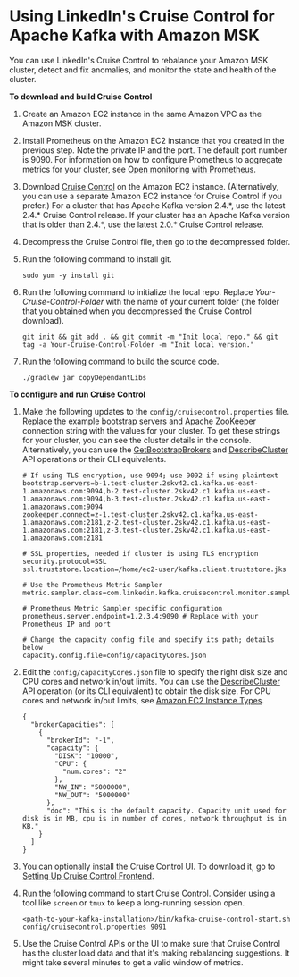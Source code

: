 # Using LinkedIn's Cruise Control for Apache Kafka with Amazon MSK<a name="cruise-control"></a>

You can use LinkedIn's Cruise Control to rebalance your Amazon MSK cluster, detect and fix anomalies, and monitor the state and health of the cluster\.

**To download and build Cruise Control**

1. Create an Amazon EC2 instance in the same Amazon VPC as the Amazon MSK cluster\.

1. Install Prometheus on the Amazon EC2 instance that you created in the previous step\. Note the private IP and the port\. The default port number is 9090\. For information on how to configure Prometheus to aggregate metrics for your cluster, see [Open monitoring with Prometheus](open-monitoring.md)\.

1. Download [Cruise Control](https://github.com/linkedin/cruise-control/releases) on the Amazon EC2 instance\. \(Alternatively, you can use a separate Amazon EC2 instance for Cruise Control if you prefer\.\) For a cluster that has Apache Kafka version 2\.4\.\*, use the latest 2\.4\.\* Cruise Control release\. If your cluster has an Apache Kafka version that is older than 2\.4\.\*, use the latest 2\.0\.\* Cruise Control release\.

1. Decompress the Cruise Control file, then go to the decompressed folder\.

1. Run the following command to install git\.

   ```
   sudo yum -y install git
   ```

1. Run the following command to initialize the local repo\. Replace *Your\-Cruise\-Control\-Folder* with the name of your current folder \(the folder that you obtained when you decompressed the Cruise Control download\)\.

   ```
   git init && git add . && git commit -m "Init local repo." && git tag -a Your-Cruise-Control-Folder -m "Init local version."
   ```

1. Run the following command to build the source code\.

   ```
   ./gradlew jar copyDependantLibs
   ```

**To configure and run Cruise Control**

1. Make the following updates to the `config/cruisecontrol.properties` file\. Replace the example bootstrap servers and Apache ZooKeeper connection string with the values for your cluster\. To get these strings for your cluster, you can see the cluster details in the console\. Alternatively, you can use the [GetBootstrapBrokers](https://docs.aws.amazon.com//msk/1.0/apireference/clusters-clusterarn-bootstrap-brokers.html#GetBootstrapBrokers) and [DescribeCluster](https://docs.aws.amazon.com//msk/1.0/apireference/clusters-clusterarn.html#DescribeCluster) API operations or their CLI equivalents\.

   ```
   # If using TLS encryption, use 9094; use 9092 if using plaintext
   bootstrap.servers=b-1.test-cluster.2skv42.c1.kafka.us-east-1.amazonaws.com:9094,b-2.test-cluster.2skv42.c1.kafka.us-east-1.amazonaws.com:9094,b-3.test-cluster.2skv42.c1.kafka.us-east-1.amazonaws.com:9094
   zookeeper.connect=z-1.test-cluster.2skv42.c1.kafka.us-east-1.amazonaws.com:2181,z-2.test-cluster.2skv42.c1.kafka.us-east-1.amazonaws.com:2181,z-3.test-cluster.2skv42.c1.kafka.us-east-1.amazonaws.com:2181
       
   # SSL properties, needed if cluster is using TLS encryption
   security.protocol=SSL
   ssl.truststore.location=/home/ec2-user/kafka.client.truststore.jks
       
   # Use the Prometheus Metric Sampler
   metric.sampler.class=com.linkedin.kafka.cruisecontrol.monitor.sampling.prometheus.PrometheusMetricSampler
       
   # Prometheus Metric Sampler specific configuration
   prometheus.server.endpoint=1.2.3.4:9090 # Replace with your Prometheus IP and port
       
   # Change the capacity config file and specify its path; details below
   capacity.config.file=config/capacityCores.json
   ```

1. Edit the `config/capacityCores.json` file to specify the right disk size and CPU cores and network in/out limits\. You can use the [DescribeCluster](https://docs.aws.amazon.com//msk/1.0/apireference/clusters-clusterarn.html#DescribeCluster) API operation \(or its CLI equivalent\) to obtain the disk size\. For CPU cores and network in/out limits, see [Amazon EC2 Instance Types](https://aws.amazon.com/ec2/instance-types/)\.

   ```
   {
     "brokerCapacities": [
       {
         "brokerId": "-1",
         "capacity": {
           "DISK": "10000",
           "CPU": {
             "num.cores": "2"
           },
           "NW_IN": "5000000",
           "NW_OUT": "5000000"
         },
         "doc": "This is the default capacity. Capacity unit used for disk is in MB, cpu is in number of cores, network throughput is in KB."
       }
     ]
   }
   ```

1. You can optionally install the Cruise Control UI\. To download it, go to [Setting Up Cruise Control Frontend](https://github.com/linkedin/cruise-control-ui/wiki/Single-Kafka-Cluster#setting-up-cruise-control-frontend)\.

1. Run the following command to start Cruise Control\. Consider using a tool like `screen` or `tmux` to keep a long\-running session open\.

   ```
   <path-to-your-kafka-installation>/bin/kafka-cruise-control-start.sh config/cruisecontrol.properties 9091
   ```

1. Use the Cruise Control APIs or the UI to make sure that Cruise Control has the cluster load data and that it's making rebalancing suggestions\. It might take several minutes to get a valid window of metrics\.